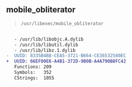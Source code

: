 ## mobile_obliterator

> `/usr/libexec/mobile_obliterator`

```diff

   - /usr/lib/libobjc.A.dylib
   - /usr/lib/libutil.dylib
   - /usr/lib/libz.1.dylib
-  UUID: 8335B4B8-CEA5-3721-B664-CE36532580EC
+  UUID: 66EF00E6-A4B1-372D-9B0B-A4A790B8FC42
   Functions: 209
   Symbols:   352
   CStrings:  1055

```
